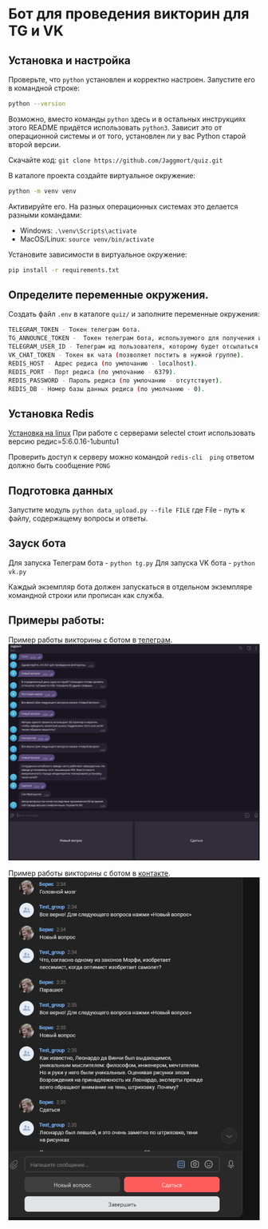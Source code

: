 # Бот для проведения викторин для TG и VK

## Установка и настройка

Проверьте, что `python` установлен и корректно настроен. Запустите его в командной строке:
```sh
python --version
```

Возможно, вместо команды `python` здесь и в остальных инструкциях этого README придётся использовать `python3`. Зависит это от операционной системы и от того, установлен ли у вас Python старой второй версии. 

Скачайте код: `git clone https://github.com/Jaggmort/quiz.git`

В каталоге проекта создайте виртуальное окружение:
```sh
python -m venv venv
```
Активируйте его. На разных операционных системах это делается разными командами:

- Windows: `.\venv\Scripts\activate`
- MacOS/Linux: `source venv/bin/activate`

Установите зависимости в виртуальное окружение:
```sh
pip install -r requirements.txt
```

## Определите переменные окружения. 
Создать файл `.env` в каталоге `quiz/` и заполните переменные окружения:
```sh
TELEGRAM_TOKEN - Токен телеграм бота.
TG_ANNOUNCE_TOKEN -  Токен телеграм бота, используемого для получения информации об ошибках.
TELEGRAM_USER_ID - Телеграм ид пользователя, которому будет отсылаться информация об ошибках.
VK_CHAT_TOKEN - Токен вк чата (позволяет постить в нужной группе).
REDIS_HOST - Адрес редиса (по умлочанию - localhost).
REDIS_PORT - Порт редиса (по умлочанию - 6379).
REDIS_PASSWORD - Пароль редиса (по умлочанию - отсутствует).
REDIS_DB - Номер базы данных редиса (по умолчанию - 0).
```

## Установка Redis

[Установка на linux](https://redis.io/docs/getting-started/installation/install-redis-on-linux/)
При работе с серверами selectel стоит использовать версию редис=5:6.0.16-1ubuntu1

Проверить доступ к серверу можно командой
`redis-cli  ping`
ответом должно быть сообщение
`PONG`

## Подготовка данных

Запустите модуль `python data_upload.py --file FILE`
где File - путь к файлу, содержащему вопросы и ответы.

## Зауск бота

Для запуска Телеграм бота - `python tg.py`
Для запуска VK бота - `python vk.py`

Каждый экземпляр бота должен запускаться в отдельном экземпляре командной строки или прописан как служба.

## Примеры работы:

Пример работы викторины с ботом в [телеграм](https://t.me/Jaggquiz).
![Пример работы tg бота](https://github.com/Jaggmort/quiz/blob/main/screens/tg.png)

Пример работы викторины с ботом в [контакте](https://vk.com/public222374508).
![Пример работы vk бота](https://github.com/Jaggmort/quiz/blob/main/screens/vk.png)


